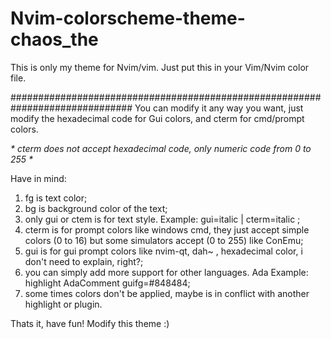 # Nvim-colorscheme-theme-chaos_the
This is only my theme for Nvim/vim. Just put this in your Vim/Nvim color file.

##############################################################################
You can modify it any way you want, just modify the hexadecimal code for Gui colors, and cterm for cmd/prompt colors.

_* cterm does not accept hexadecimal code, only numeric code from 0 to 255 *_

Have in mind:

1. fg is text color;
2. bg is background color of the text;
3. only gui or ctem is for text style.   Example: gui=italic  |  cterm=italic ;
4. cterm is for prompt colors like windows cmd, they just accept simple colors (0 to 16) but some simulators accept (0 to 255) like ConEmu;
5. gui is for gui prompt colors like nvim-qt, dah~ , hexadecimal color, i don't need to explain, right?;
6. you can simply add more support for other languages. Ada Example:   highlight AdaComment guifg=#848484;
7. some times colors don't be applied, maybe is in conflict with another highlight or plugin.

Thats it, have fun! Modify this theme :)
